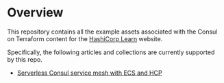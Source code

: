 # Overview

This repository contains all the example assets associated with the Consul
on Terraform content for the [HashiCorp Learn](https://learn.hashicorp.com/consul)
website.

Specifically, the following articles and collections are currently supported by this repo.

- [Serverless Consul service mesh with ECS and HCP](https://learn.hashicorp.com/tutorials/cloud/consul-ecs-hcp)